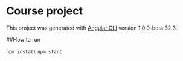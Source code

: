 # Course project

This project was generated with [Angular CLI](https://github.com/angular/angular-cli) version 1.0.0-beta.32.3.

##How to run

```npm install```
```npm start```
